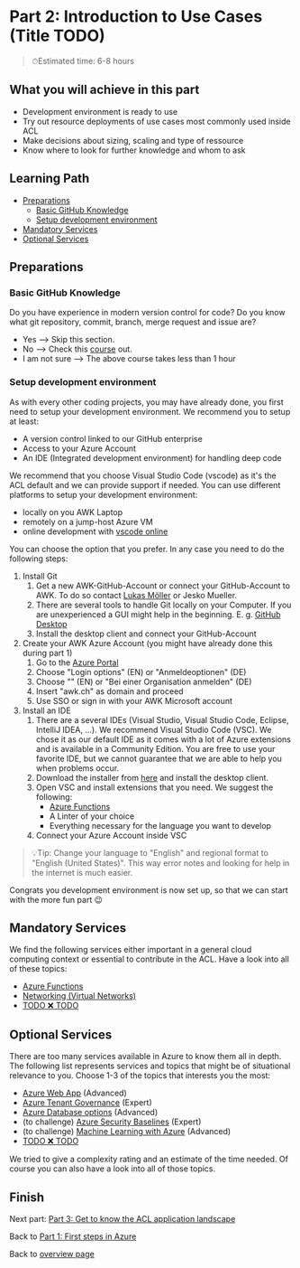 # Part 2: Introduction to Use Cases (Title TODO) <!-- omit in toc -->

> ⏱Estimated time: 6-8 hours

## What you will achieve in this part <!-- omit in toc -->

* Development environment is ready to use
* Try out resource deployments of use cases most commonly used inside ACL
* Make decisions about sizing, scaling and type of ressource
* Know where to look for further knowledge and whom to ask

## Learning Path <!-- omit in toc -->

- [Preparations](#preparations)
  - [Basic GitHub Knowledge](#basic-github-knowledge)
  - [Setup development environment](#setup-development-environment)
- [Mandatory Services](#mandatory-services)
- [Optional Services](#optional-services)

## Preparations

### Basic GitHub Knowledge

Do you have experience in modern version control for code? Do you know what git repository, commit, branch, merge request and issue are?

* Yes  --> Skip this section.
* No --> Check this [course](https://lab.github.com/githubtraining/introduction-to-github) out.
* I am not sure --> The above course takes less than 1 hour

### Setup development environment

As with every other coding projects, you may have already done, you first need to setup your development environment. 
We recommend you to setup at least:

* A version control linked to our GitHub enterprise
* Access to your Azure Account
* An IDE (Integrated development environment) for handling deep code

We recommend that you choose Visual Studio Code (vscode) as it's the ACL default and we can provide support if needed.
You can use different platforms to setup your development environment:

* locally on you AWK Laptop
* remotely on a jump-host Azure VM
* online development with [vscode online](https://vscode.dev/)

You can choose the option that you prefer. In any case you need to do the following steps:

1. Install Git
   1. Get a new AWK-GitHub-Account or connect your GitHub-Account to AWK. To do so contact [Lukas Möller](mailto:lukas.moeller@awk.ch) or Jesko Mueller.
   2. There are several tools to handle Git locally on your Computer. If you are unexperienced a GUI might help in the beginning. E. g. [GitHub Desktop](https://desktop.github.com/)
   3. Install the desktop client and connect your GitHub-Account
2. Create your AWK Azure Account (you might have already done this during part 1)
   1. Go to the [Azure Portal](https://portal.azure.com)
   2. Choose "Login options" (EN) or "Anmeldeoptionen" (DE)
   3. Choose "" (EN) or "Bei einer Organisation anmelden" (DE)
   4. Insert "awk.ch" as domain and proceed
   5. Use SSO or sign in with your AWK Microsoft account
3. Install an IDE
   1. There are a several IDEs (Visual Studio, Visual Studio Code, Eclipse, IntelliJ IDEA, ...). We recommend Visual Studio Code (VSC). We chose it as our default IDE as it comes with a lot of Azure extensions and is available in a Community Edition. You are free to use your favorite IDE, but we cannot guarantee that we are able to help you when problems occur.
   2. Download the installer from [here](https://code.visualstudio.com/) and install the desktop client.
   3. Open VSC and install extensions that you need. We suggest the following:
      * [Azure Functions](https://marketplace.visualstudio.com/items?itemName=ms-azuretools.vscode-azurefunctions)
      * A Linter of your choice
      * Everything necessary for the language you want to develop
   4. Connect your Azure Account inside VSC

> 💡Tip: Change your language to "English" and regional format to "English (United States)".
> This way error notes and looking for help in the internet is much easier.

Congrats you development environment is now set up, so that we can start with the more fun part 😉

## Mandatory Services

We find the following services either important in a general cloud computing context or essential to contribute in the ACL.
Have a look into all of these topics:

* [Azure Functions](mandatory/azure-function.md)
* [Networking (Virtual Networks)](mandatory/networking.md)
* [TODO ❌ TODO](/TODO.md)

## Optional Services

There are too many services available in Azure to know them all in depth.
The following list represents services and topics that might be of situational relevance to you.
Choose 1-3 of the topics that interests you the most:

* [Azure Web App](optional/web-app.md) (Advanced)
* [Azure Tenant Governance](optional/tenant-governance.md) (Expert)
* [Azure Database options](optional/databases.md) (Advanced)
* (to challenge) [Azure Security Baselines](optional/security-baselines.md) (Expert)
* (to challenge) [Machine Learning with Azure](optional/machine-learning.md) (Advanced)
* [TODO ❌ TODO](/TODO.md)

We tried to give a complexity rating and an estimate of the time needed.
Of course you can also have a look into all of those topics.

## Finish <!-- omit in toc -->

Next part: [Part 3: Get to know the ACL application landscape](../part-3-awk-applications/main.md)

Back to [Part 1: First steps in Azure](../part-1-sandbox/main.md)

Back to [overview page](../main.md)
